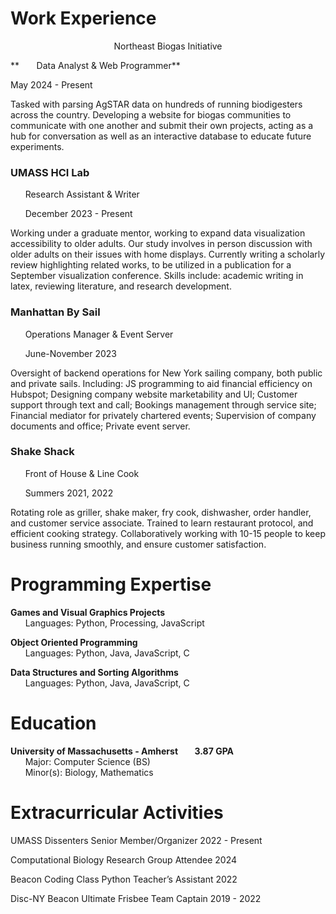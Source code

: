 

<!-- div style="text-align: center;">
      <img src="https://github.com/Henry-WK/henry-wk.github.io/assets/152219380/644743a4-1010-45ad-83ec-152d4a763922" height="800" width ="1000">
</div !-->

# Work Experience	
<div>
      <p style="fontsize=20px" align="center">Northeast Biogas Initiative</p>  
**&nbsp;&nbsp;&nbsp;&nbsp;&nbsp;&nbsp; Data Analyst & Web Programmer**

May 2024 - Present

Tasked with parsing AgSTAR data on hundreds of running biodigesters across the country. Developing a website for biogas communities to communicate with one another and submit their own projects, acting as a hub for conversation as well as an interactive database to educate future experiments. 

### UMASS HCI Lab		

&nbsp;&nbsp;&nbsp;&nbsp;&nbsp;&nbsp;Research Assistant & Writer     

&nbsp;&nbsp;&nbsp;&nbsp;&nbsp;&nbsp;December 2023 - Present 

Working under a graduate mentor, working to expand data visualization accessibility to older adults. Our study involves in person discussion 
with older adults on their issues with home displays. Currently writing a scholarly review highlighting related works, to be utilized in a 
publication for a September visualization conference. Skills include: academic writing in latex, reviewing literature, and research development.

### Manhattan By Sail	

&nbsp;&nbsp;&nbsp;&nbsp;&nbsp;&nbsp;Operations Manager & Event Server    

&nbsp;&nbsp;&nbsp;&nbsp;&nbsp;&nbsp;June-November 2023  

Oversight of backend operations for New York sailing company, both public and private sails. 
Including: JS programming to aid financial efficiency on Hubspot; Designing company website 
marketability and UI; Customer support through text and call; Bookings management through 
service site; Financial mediator for privately chartered events; Supervision of company 
documents and office; Private event server.

### Shake Shack		

&nbsp;&nbsp;&nbsp;&nbsp;&nbsp;&nbsp;Front of House & Line Cook  	

&nbsp;&nbsp;&nbsp;&nbsp;&nbsp;&nbsp;Summers 2021, 2022  

Rotating role as griller, shake maker, fry cook, dishwasher, order handler, and customer service
associate. Trained to learn restaurant protocol, and efficient cooking strategy.  Collaboratively 
working with 10-15 people to keep business running smoothly, and ensure customer 
satisfaction.

# Programming Expertise 
**Games and Visual Graphics Projects**  
&nbsp;&nbsp;&nbsp;&nbsp;&nbsp;&nbsp;Languages: 	Python, Processing, JavaScript  

**Object Oriented Programming**  
&nbsp;&nbsp;&nbsp;&nbsp;&nbsp;&nbsp;Languages:	Python, Java, JavaScript, C  

**Data Structures and Sorting Algorithms**  
&nbsp;&nbsp;&nbsp;&nbsp;&nbsp;&nbsp;Languages:	Python, Java, JavaScript, C  

# Education
**University of Massachusetts - Amherst &nbsp;&nbsp;&nbsp;&nbsp;&nbsp;&nbsp; 3.87 GPA**  
&nbsp;&nbsp;&nbsp;&nbsp;&nbsp;&nbsp;Major: Computer Science (BS)  		
&nbsp;&nbsp;&nbsp;&nbsp;&nbsp;&nbsp;Minor(s): Biology, Mathematics

# Extracurricular Activities
UMASS Dissenters 				      Senior Member/Organizer 		  	2022 - Present

Computational Biology Research Group	Attendee					      2024

Beacon Coding Class				Python Teacher’s Assistant			2022

Disc-NY Beacon Ultimate Frisbee 		Team Captain 					2019 - 2022
